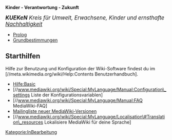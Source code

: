 **Kinder - Verantwortung - Zukunft**

<big>***KUEKeN** Kreis für Umwelt, Erwachsene, Kinder und ernsthafte
[Nachhaltigkeit](/wiki/Nachhaltigkeit "wikilink")* </big>

-   [Prolog](/wiki/Prolog "wikilink")
-   [Grundbestimmungen](/wiki/Grundbestimmungen "wikilink")

Starthilfen
-----------

Hilfe zur Benutzung und Konfiguration der Wiki-Software findest du im
\[//meta.wikimedia.org/wiki/Help:Contents Benutzerhandbuch\].

-   [Hilfe:Basic](/wiki/Hilfe:Basic "wikilink")
-   \[//www.mediawiki.org/wiki/Special:MyLanguage/Manual:Configuration\_settings
    Liste der Konfigurationsvariablen\]
-   \[//www.mediawiki.org/wiki/Special:MyLanguage/Manual:FAQ
    MediaWiki-FAQ\]
-   [Mailingliste neuer
    MediaWiki-Versionen](https://lists.wikimedia.org/mailman/listinfo/mediawiki-announce)
-   \[//www.mediawiki.org/wiki/Special:MyLanguage/Localisation\#Translation\_resources
    Lokalisiere MediaWiki für deine Sprache\]

[Kategorie:InBearbeitung](/wiki/Kategorie:InBearbeitung "wikilink")
